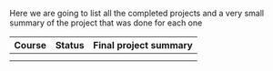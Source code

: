 Here we are going to list all the completed projects and a very small summary of the project that was done for each one

| Course | Status | Final project summary |
| ---- | ---- | ---- |
|  |  |  |
|  |  |  |


